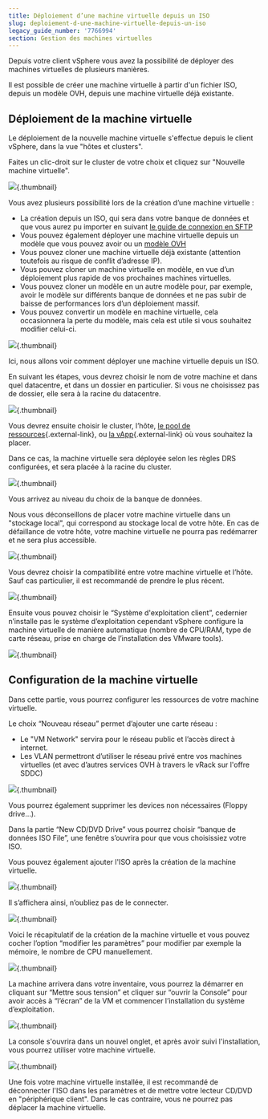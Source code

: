 ```yaml
---
title: Déploiement d’une machine virtuelle depuis un ISO
slug: deploiement-d-une-machine-virtuelle-depuis-un-iso
legacy_guide_number: '7766994'
section: Gestion des machines virtuelles
---
```



Depuis votre client vSphere vous avez la possibilité de déployer des machines virtuelles de plusieurs manières.

Il est possible de créer une machine virtuelle à partir d'un fichier ISO, depuis un modèle OVH, depuis une machine virtuelle déjà existante.

Déploiement de la machine virtuelle
-----------------------------------

Le déploiement de la nouvelle machine virtuelle s'effectue depuis le client vSphere, dans la vue "hôtes et clusters".

Faites un clic-droit sur le cluster de votre choix et cliquez sur "Nouvelle machine virtuelle".

![](images/deploy_vm.png){.thumbnail}

Vous avez plusieurs possibilité lors de la création d’une machine virtuelle :

- La création depuis un ISO, qui sera dans votre banque de données et que vous aurez pu importer en suivant [le guide de connexion en SFTP](https://pccdocs.ovh.net/display/VS/Connexion+en+SFTP)
- Vous pouvez également déployer une machine virtuelle depuis un modèle que vous pouvez avoir ou un [modèle OVH](https://pccdocs.ovh.net/pages/viewpage.action?pageId=2162716)
- Vous pouvez cloner une machine virtuelle déjà existante (attention toutefois au risque de conflit d’adresse IP).
- Vous pouvez cloner un machine virtuelle en modèle, en vue d’un déploiement plus rapide de vos prochaines machines virtuelles.
- Vous pouvez cloner un modèle en un autre modèle pour, par exemple, avoir le modèle sur différents banque de données et ne pas subir de baisse de performances lors d’un déploiement massif.
- Vous pouvez convertir un modèle en machine virtuelle, cela occasionnera la perte du modèle, mais cela est utile si vous souhaitez modifier celui-ci.

![](images/deploy_vm2.png){.thumbnail}

Ici, nous allons voir comment déployer une machine virtuelle depuis un ISO.

En suivant les étapes, vous devrez choisir le nom de votre machine et dans quel datacentre, et dans un dossier en particulier. Si vous ne choisissez pas de dossier, elle sera à la racine du datacentre.

![](images/deploy_vm3.png){.thumbnail}

Vous devrez ensuite choisir le cluster, l’hôte, [le pool de ressources](https://pubs.vmware.com/vsphere-55/index.jsp?topic=%2Fcom.vmware.vsphere.resmgmt.doc%2FGUID-60077B40-66FF-4625-934A-641703ED7601.html){.external-link}, ou [la vApp](https://pubs.vmware.com/vsphere-50/index.jsp#com.vmware.vsphere.vm_admin.doc_50/GUID-EBD7A954-3EB1-43AD-9DDA-975A3CFDE7B2.html){.external-link} où vous souhaitez la placer.

Dans ce cas, la machine virtuelle sera déployée selon les règles DRS configurées, et sera placée à la racine du cluster.

![](images/deploy_vm_cluster.png){.thumbnail}

Vous arrivez au niveau du choix de la banque de données.

Nous vous déconseillons de placer votre machine virtuelle dans un "stockage local", qui correspond au stockage local de votre hôte. En cas de défaillance de votre hôte, votre machine virtuelle ne pourra pas redémarrer et ne sera plus accessible.

![](images/deploy_vm_datastore.png){.thumbnail}

Vous devrez choisir la compatibilité entre votre machine virtuelle et l’hôte. Sauf cas particulier, il est recommandé de prendre le plus récent.

![](images/deploy_vm_compatibility.png){.thumbnail}

Ensuite vous pouvez choisir le “Système d'exploitation client”, cedernier n’installe pas le système d’exploitation cependant vSphere configure la machine virtuelle de manière automatique (nombre de CPU/RAM, type de carte réseau, prise en charge de l’installation des VMware tools).

![](images/deploy_vm_guest_os.png){.thumbnail}

Configuration de la machine virtuelle
-------------------------------------

Dans cette partie, vous pourrez configurer les ressources de votre machine virtuelle.

Le choix “Nouveau réseau” permet d’ajouter une carte réseau :

- Le "VM Network" servira pour le réseau public et l’accès direct à internet.
- Les VLAN permettront d’utiliser le réseau privé entre vos machines virtuelles (et avec d’autres services OVH à travers le vRack sur l'offre SDDC)

![](images/deploy_vm_customize.png){.thumbnail}

Vous pourrez également supprimer les devices non nécessaires (Floppy drive…).

Dans la partie “New CD/DVD Drive” vous pourrez choisir “banque de données ISO File”, une fenêtre s’ouvrira pour que vous choisissiez votre ISO.

Vous pouvez également ajouter l'ISO après la création de la machine virtuelle.

![](images/deploy_vm_iso.png){.thumbnail}

Il s’affichera ainsi, n’oubliez pas de le connecter.

![](images/deploy_vm_customize_with_iso.png){.thumbnail}

Voici le récapitulatif de la création de la machine virtuelle et vous pouvez cocher l’option “modifier les paramètres” pour modifier par exemple la mémoire, le nombre de CPU manuellement.

![](images/deploy_vm_ready.png){.thumbnail}

La machine arrivera dans votre inventaire, vous pourrez la démarrer en cliquant sur “Mettre sous tension” et cliquer sur “ouvrir la Console” pour avoir accès à “l’écran” de la VM et commencer l’installation du système d’exploitation.

![](images/deploy_vm_finish.png){.thumbnail}

La console s'ouvrira dans un nouvel onglet, et après avoir suivi l'installation, vous pourrez utiliser votre machine virtuelle.

![](images/console.PNG){.thumbnail}

Une fois votre machine virtuelle installée, il est recommandé de déconnecter l'ISO dans les paramètres et de mettre votre lecteur CD/DVD en "périphérique client". Dans le cas contraire, vous ne pourrez pas déplacer la machine virtuelle.


